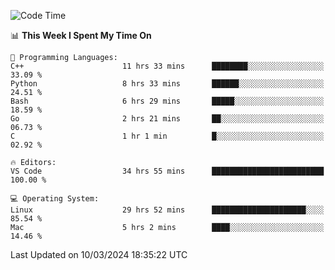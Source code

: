 
<!--START_SECTION:waka-->
![Code Time](http://img.shields.io/badge/Code%20Time-1%2C645%20hrs%2033%20mins-blue)

📊 **This Week I Spent My Time On** 

```text
💬 Programming Languages: 
C++                      11 hrs 33 mins      ████████░░░░░░░░░░░░░░░░░   33.09 % 
Python                   8 hrs 33 mins       ██████░░░░░░░░░░░░░░░░░░░   24.51 % 
Bash                     6 hrs 29 mins       █████░░░░░░░░░░░░░░░░░░░░   18.59 % 
Go                       2 hrs 21 mins       ██░░░░░░░░░░░░░░░░░░░░░░░   06.73 % 
C                        1 hr 1 min          █░░░░░░░░░░░░░░░░░░░░░░░░   02.92 % 

🔥 Editors: 
VS Code                  34 hrs 55 mins      █████████████████████████   100.00 % 

💻 Operating System: 
Linux                    29 hrs 52 mins      █████████████████████░░░░   85.54 % 
Mac                      5 hrs 2 mins        ████░░░░░░░░░░░░░░░░░░░░░   14.46 % 
```


 Last Updated on 10/03/2024 18:35:22 UTC
<!--END_SECTION:waka-->


